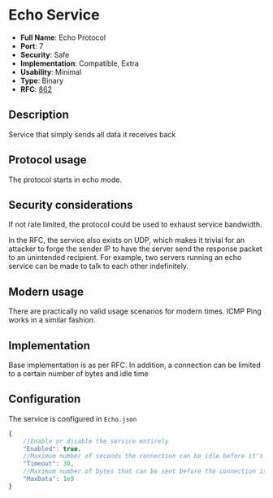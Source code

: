 # Echo Service

- **Full Name**: Echo Protocol
- **Port**: 7
- **Security**: Safe
- **Implementation**: Compatible, Extra
- **Usability**: Minimal
- **Type**: Binary
- **RFC**: [862](https://www.rfc-editor.org/rfc/rfc862)

## Description

Service that simply sends all data it receives back

## Protocol usage

The protocol starts in echo mode.

## Security considerations

If not rate limited, the protocol could be used to exhaust service bandwidth.

In the RFC, the service also exists on UDP, which makes it trivial for an attacker to forge the sender IP to have the server send the response packet to an unintended recipient. For example, two servers running an echo service can be made to talk to each other indefinitely.

## Modern usage

There are practically no valid usage scenarios for modern times. ICMP Ping works in a similar fashion.

## Implementation

Base implementation is as per RFC.
In addition, a connection can be limited to a certain number of bytes and idle time

## Configuration

The service is configured in `Echo.json`

```js
{
	//Enable or disable the service entirely
	"Enabled": true,
	//Maximum number of seconds the connection can be idle before it's terminated. Zero or negative disables this feature
	"Timeout": 30,
	//Maximum number of bytes that can be sent before the connection is terminated
	"MaxData": 1e9
}
```
